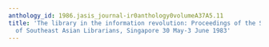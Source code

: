 ```yaml
---
anthology_id: 1986.jasis_journal-ir0anthology0volumeA37A5.11
title: 'The library in the information revolution: Proceedings of the Sixth Congress
  of Southeast Asian Librarians, Singapore 30 May-3 June 1983'
---
```

